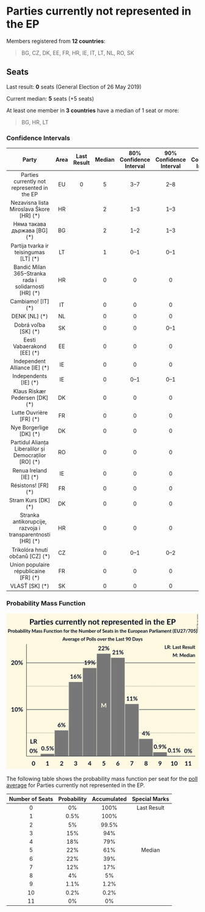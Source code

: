 # Parties currently not represented in the EP

Members registered from **12 countries**:

> BG, CZ, DK, EE, FR, HR, IE, IT, LT, NL, RO, SK

## Seats

Last result: **0** seats (General Election of 26 May 2019)

Current median: **5** seats (+5 seats)

At least one member in **3 countries** have a median of 1 seat or more:

> BG, HR, LT

### Confidence Intervals

| Party | Area | Last Result | Median | 80% Confidence Interval | 90% Confidence Interval | 95% Confidence Interval | 99% Confidence Interval |
|:-----:|:----:|:-----------:|:------:|:-----------------------:|:-----------------------:|:-----------------------:|:-----------------------:|
| Parties currently not represented in the EP | EU | 0 | 5 | 3–7 | 2–8 | 2–8 | 1–9 |
| Nezavisna lista Miroslava Škore [HR] (*) | HR | | 2 | 1–3 | 1–3 | 1–3 | 1–3 |
| Няма такава държава [BG] (*) | BG | | 2 | 1–2 | 1–3 | 1–3 | 1–3 |
| Partija tvarka ir teisingumas [LT] (*) | LT | | 1 | 0–1 | 0–1 | 0–1 | 0–1 |
| Bandić Milan 365–Stranka rada i solidarnosti [HR] (*) | HR | | 0 | 0 | 0 | 0 | 0 |
| Cambiamo! [IT] (*) | IT | | 0 | 0 | 0 | 0 | 0 |
| DENK [NL] (*) | NL | | 0 | 0 | 0 | 0 | 0 |
| Dobrá voľba [SK] (*) | SK | | 0 | 0 | 0–1 | 0–1 | 0–1 |
| Eesti Vabaerakond [EE] (*) | EE | | 0 | 0 | 0 | 0 | 0 |
| Independent Alliance [IE] (*) | IE | | 0 | 0 | 0 | 0 | 0 |
| Independents [IE] (*) | IE | | 0 | 0–1 | 0–1 | 0–1 | 0–1 |
| Klaus Riskær Pedersen [DK] (*) | DK | | 0 | 0 | 0 | 0 | 0 |
| Lutte Ouvrière [FR] (*) | FR | | 0 | 0 | 0 | 0 | 0 |
| Nye Borgerlige [DK] (*) | DK | | 0 | 0 | 0 | 0 | 0 |
| Partidul Alianța Liberalilor și Democraților [RO] (*) | RO | | 0 | 0 | 0 | 0 | 0–2 |
| Renua Ireland [IE] (*) | IE | | 0 | 0 | 0 | 0 | 0 |
| Résistons! [FR] (*) | FR | | 0 | 0 | 0 | 0 | 0 |
| Stram Kurs [DK] (*) | DK | | 0 | 0 | 0 | 0 | 0 |
| Stranka antikorupcije, razvoja i transparentnosti [HR] (*) | HR | | 0 | 0 | 0 | 0 | 0 |
| Trikolóra hnutí občanů [CZ] (*) | CZ | | 0 | 0–1 | 0–2 | 0–2 | 0–2 |
| Union populaire républicaine [FR] (*) | FR | | 0 | 0 | 0 | 0 | 0 |
| VLASŤ [SK] (*) | SK | | 0 | 0 | 0 | 0 | 0 |

### Probability Mass Function

![Graph with seats probability mass function not yet produced](average-2020-01-31-seats-pmf-partiescurrentlynotrepresentedintheep.png "Seats Probability Mass Function")

The following table shows the probability mass function per seat for the [poll average](average-2020-01-31.html) for Parties currently not represented in the EP.

| Number of Seats | Probability | Accumulated | Special Marks |
|:---------------:|:-----------:|:-----------:|:-------------:|
| 0 | 0% | 100% | Last Result |
| 1 | 0.5% | 100% |  |
| 2 | 5% | 99.5% |  |
| 3 | 15% | 94% |  |
| 4 | 18% | 79% |  |
| 5 | 22% | 61% | Median |
| 6 | 22% | 39% |  |
| 7 | 12% | 17% |  |
| 8 | 4% | 5% |  |
| 9 | 1.1% | 1.2% |  |
| 10 | 0.2% | 0.2% |  |
| 11 | 0% | 0% |  |


